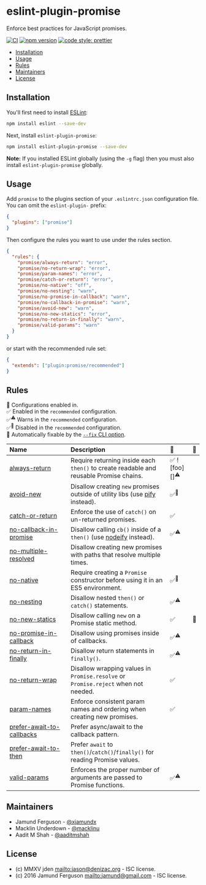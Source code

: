 # eslint-plugin-promise

Enforce best practices for JavaScript promises.

[![CI](https://github.com/eslint-community/eslint-plugin-promise/actions/workflows/CI.yml/badge.svg)](https://github.com/eslint-community/eslint-plugin-promise/actions/workflows/CI.yml)
[![npm version](https://badge.fury.io/js/eslint-plugin-promise.svg)](https://www.npmjs.com/package/eslint-plugin-promise)
[![code style: prettier](https://img.shields.io/badge/code_style-prettier-ff69b4.svg)](https://github.com/prettier/prettier)

<!-- START doctoc generated TOC please keep comment here to allow auto update -->
<!-- DON'T EDIT THIS SECTION, INSTEAD RE-RUN doctoc TO UPDATE -->

- [Installation](#installation)
- [Usage](#usage)
- [Rules](#rules)
- [Maintainers](#maintainers)
- [License](#license)

<!-- END doctoc generated TOC please keep comment here to allow auto update -->

## Installation

You'll first need to install [ESLint](http://eslint.org):

```sh
npm install eslint --save-dev
```

Next, install `eslint-plugin-promise`:

```sh
npm install eslint-plugin-promise --save-dev
```

**Note:** If you installed ESLint globally (using the `-g` flag) then you must
also install `eslint-plugin-promise` globally.

## Usage

Add `promise` to the plugins section of your `.eslintrc.json` configuration
file. You can omit the `eslint-plugin-` prefix:

```json
{
  "plugins": ["promise"]
}
```

Then configure the rules you want to use under the rules section.

```json
{
  "rules": {
    "promise/always-return": "error",
    "promise/no-return-wrap": "error",
    "promise/param-names": "error",
    "promise/catch-or-return": "error",
    "promise/no-native": "off",
    "promise/no-nesting": "warn",
    "promise/no-promise-in-callback": "warn",
    "promise/no-callback-in-promise": "warn",
    "promise/avoid-new": "warn",
    "promise/no-new-statics": "error",
    "promise/no-return-in-finally": "warn",
    "promise/valid-params": "warn"
  }
}
```

or start with the recommended rule set:

```json
{
  "extends": ["plugin:promise/recommended"]
}
```

## Rules

<!-- begin auto-generated rules list -->

💼 Configurations enabled in.\
✅ Enabled in the `recommended` configuration.\
✅<sup>⚠️</sup> Warns in the `recommended` configuration.\
✅<sup>🚫</sup> Disabled in the `recommended` configuration.\
🔧 Automatically fixable by the [`--fix` CLI option](https://eslint.org/docs/user-guide/command-line-interface#--fix).

| Name                                                                 | Description                                                                            | 💼                      | 🔧 |
| :------------------------------------------------------------------- | :------------------------------------------------------------------------------------- | :---------------------- | :- |
| [always-return](docs/rules/always-return.md)                         | Require returning inside each `then()` to create readable and reusable Promise chains. | ✅ ![foo][]<sup>⚠️</sup> |    |
| [avoid-new](docs/rules/avoid-new.md)                                 | Disallow creating `new` promises outside of utility libs (use [pify][] instead).       | ✅<sup>🚫</sup>          |    |
| [catch-or-return](docs/rules/catch-or-return.md)                     | Enforce the use of `catch()` on un-returned promises.                                  | ✅                       |    |
| [no-callback-in-promise](docs/rules/no-callback-in-promise.md)       | Disallow calling `cb()` inside of a `then()` (use [nodeify][] instead).                | ✅<sup>⚠️</sup>          |    |
| [no-multiple-resolved](docs/rules/no-multiple-resolved.md)           | Disallow creating new promises with paths that resolve multiple times.                 |                         |    |
| [no-native](docs/rules/no-native.md)                                 | Require creating a `Promise` constructor before using it in an ES5 environment.        | ✅<sup>🚫</sup>          |    |
| [no-nesting](docs/rules/no-nesting.md)                               | Disallow nested `then()` or `catch()` statements.                                      | ✅<sup>⚠️</sup>          |    |
| [no-new-statics](docs/rules/no-new-statics.md)                       | Disallow calling `new` on a Promise static method.                                     | ✅                       | 🔧 |
| [no-promise-in-callback](docs/rules/no-promise-in-callback.md)       | Disallow using promises inside of callbacks.                                           | ✅<sup>⚠️</sup>          |    |
| [no-return-in-finally](docs/rules/no-return-in-finally.md)           | Disallow return statements in `finally()`.                                             | ✅<sup>⚠️</sup>          |    |
| [no-return-wrap](docs/rules/no-return-wrap.md)                       | Disallow wrapping values in `Promise.resolve` or `Promise.reject` when not needed.     | ✅                       |    |
| [param-names](docs/rules/param-names.md)                             | Enforce consistent param names and ordering when creating new promises.                | ✅                       |    |
| [prefer-await-to-callbacks](docs/rules/prefer-await-to-callbacks.md) | Prefer async/await to the callback pattern.                                            |                         |    |
| [prefer-await-to-then](docs/rules/prefer-await-to-then.md)           | Prefer `await` to `then()`/`catch()`/`finally()` for reading Promise values.           |                         |    |
| [valid-params](docs/rules/valid-params.md)                           | Enforces the proper number of arguments are passed to Promise functions.               | ✅<sup>⚠️</sup>          |    |

<!-- end auto-generated rules list -->

## Maintainers

- Jamund Ferguson - [@xjamundx][]
- Macklin Underdown - [@macklinu][]
- Aadit M Shah - [@aaditmshah][]

## License

- (c) MMXV jden <mailto:jason@denizac.org> - ISC license.
- (c) 2016 Jamund Ferguson <mailto:jamund@gmail.com> - ISC license.

[nodeify]: https://www.npmjs.com/package/nodeify
[pify]: https://www.npmjs.com/package/pify
[@aaditmshah]: https://github.com/aaditmshah
[@macklinu]: https://github.com/macklinu
[@xjamundx]: https://github.com/xjamundx
